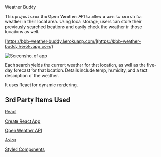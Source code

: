 Weather Buddy

This project uses the Open Weather API to allow a user to search for weather in their local area.  Using local storage, users can store their previously searched locations and easily check the weather in those locations as well.

[https://bbb-weather-buddy.herokuapp.com/](https://bbb-weather-buddy.herokuapp.com/)

![Screenshot of app](screenshot.png)

Each search yields the current weather for that location, as well as the five-day forecast for that location.  Details include temp, humidity, and a text description of the weather.

It uses React for dynamic rendering.

## 3rd Party Items Used

[React](https://reactjs.org/)

[Create React App](https://github.com/facebook/create-react-app)

[Open Weather API](https://openweathermap.org/api)

[Axios](https://www.npmjs.com/package/axios)

[Styled Components](https://www.npmjs.com/package/styled-components)